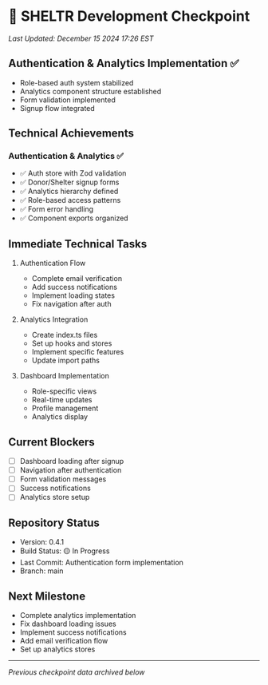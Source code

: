 # 🎯 SHELTR Development Checkpoint
*Last Updated: December 15 2024 17:26 EST*

## Authentication & Analytics Implementation ✅
- Role-based auth system stabilized
- Analytics component structure established
- Form validation implemented
- Signup flow integrated

## Technical Achievements
### Authentication & Analytics ✅
- ✅ Auth store with Zod validation
- ✅ Donor/Shelter signup forms
- ✅ Analytics hierarchy defined
- ✅ Role-based access patterns
- ✅ Form error handling
- ✅ Component exports organized

## Immediate Technical Tasks
1. Authentication Flow
   - Complete email verification
   - Add success notifications
   - Implement loading states
   - Fix navigation after auth

2. Analytics Integration
   - Create index.ts files
   - Set up hooks and stores
   - Implement specific features
   - Update import paths

3. Dashboard Implementation
   - Role-specific views
   - Real-time updates
   - Profile management
   - Analytics display

## Current Blockers
- [ ] Dashboard loading after signup
- [ ] Navigation after authentication
- [ ] Form validation messages
- [ ] Success notifications
- [ ] Analytics store setup

## Repository Status
- Version: 0.4.1
- Build Status: 🟡 In Progress
- Last Commit: Authentication form implementation
- Branch: main

## Next Milestone
- Complete analytics implementation
- Fix dashboard loading issues
- Implement success notifications
- Add email verification flow
- Set up analytics stores

---
*Previous checkpoint data archived below*